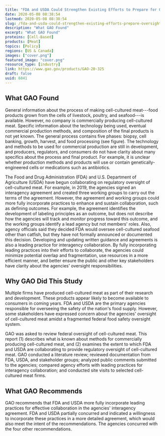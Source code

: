 ```yaml
---
title: "FDA and USDA Could Strengthen Existing Efforts to Prepare for Oversight of Cell-Cultured Meat"
date: 2020-05-08 08:38:54
lastmod: 2020-05-08 08:38:54
slug: /fda-and-usda-could-strengthen-existing-efforts-prepare-oversight-cell-cultured-meat
description: "What GAO Found"
excerpt: "What GAO Found"
proteins: [Cell-Based]
products: [Meat]
topics: [Policy]
regions: [US & Canada]
images: ["cover.png"]
featured_image: "cover.png"
resource_type: [industry]
link: https://www.gao.gov/products/GAO-20-325
draft: false
uuid: 6841
---
```

## What GAO Found

General information about the process of making cell-cultured
meat---food products grown from the cells of livestock, poultry, and
seafood---is available. However, no company is commercially producing
cell-cultured meat. Specific information about the technology being
used, eventual commercial production methods, and composition of the
final products is not yet known. The general process contains five
phases: biopsy, cell banking, growth, harvest, and food processing (see
figure). The technology and methods to be used for commercial production
are still in development, and producers, regulators, and consumers do
not have clarity about many specifics about the process and final
product. For example, it is unclear whether production methods and
products will use or contain genetically-engineered cells or medications
such as antibiotics.

The Food and Drug Administration (FDA) and U.S. Department of
Agriculture (USDA) have begun collaborating on regulatory oversight of
cell-cultured meat. For example, in 2019, the agencies signed an
interagency agreement and created three working groups to carry out the
terms of the agreement. However, the agreement and working groups could
more fully incorporate practices to enhance and sustain collaboration,
such as defining outcomes. For example, the agreement identifies the
development of labeling principles as an outcome, but does not describe
how the agencies will track and monitor progress toward this outcome,
and the working groups identify a lead agency but not members\' roles.
Also, agency officials said they decided FDA would oversee cell-cultured
seafood other than catfish, but they have not formally announced or
documented this decision. Developing and updating written guidance and
agreements is also a leading practice for interagency collaboration. By
fully incorporating leading practices into their efforts to collaborate,
the agencies could minimize potential overlap and fragmentation, use
resources in a more efficient manner, and better ensure the public and
other key stakeholders have clarity about the agencies\' oversight
responsibilities.

## Why GAO Did This Study

Multiple firms have produced cell-cultured meat as part of their
research and development. These products appear likely to become
available to consumers in coming years. FDA and USDA are the primary
agencies responsible for overseeing the safety of the nation\'s food
supply. However, some stakeholders have expressed concern about the
agencies\' oversight of cell-cultured meat amidst a fragmented federal
food safety oversight system.

GAO was asked to review federal oversight of cell-cultured meat. This
report (1) describes what is known about methods for commercially
producing cell-cultured meat, and (2) examines the extent to which FDA
and USDA are collaborating to provide regulatory oversight of
cell-cultured meat. GAO conducted a literature review; reviewed
documentation from FDA, USDA, and stakeholder groups; analyzed public
comments submitted to the agencies; compared agency efforts with leading
practices for interagency collaboration; and conducted site visits to
selected cell-cultured meat firms.

## What GAO Recommends

GAO recommends that FDA and USDA more fully incorporate leading
practices for effective collaboration in the agencies\' interagency
agreement. FDA and USDA partially concurred and indicated a willingness
to incorporate these practices in a more detailed agreement, which would
also meet the intent of the recommendations. The agencies concurred with
the four other recommendations.
